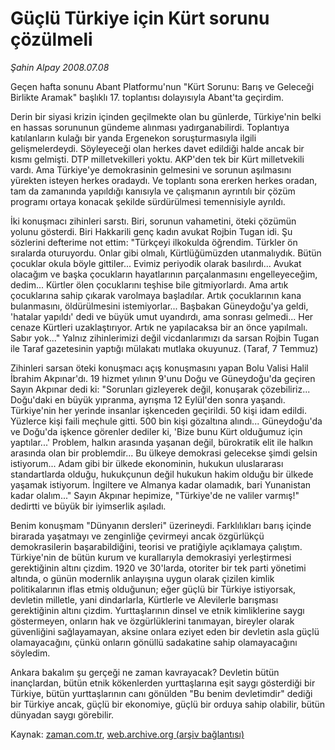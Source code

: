 # Güçlü Türkiye için Kürt sorunu çözülmeli

*Şahin Alpay 2008.07.08*

<tr><td class="metin" colspan="2" style="padding-top: 20px; padding-left: 5px; padding-right: 10px;">Geçen hafta sonunu Abant Platformu'nun "Kürt Sorunu: Barış ve Geleceği Birlikte Aramak" başlıklı 17. toplantısı dolayısıyla Abant'ta geçirdim.</td></tr><tr><td class="metin" colspan="2" style="padding-top: 20px; padding-left: 5px; padding-right: 10px;"><p>Derin bir siyasi krizin içinden geçilmekte olan bu günlerde, Türkiye'nin belki en hassas sorununun gündeme alınması yadırganabilirdi. Toplantıya katılanların kulağı bir yanda Ergenekon soruşturmasıyla ilgili gelişmelerdeydi. Söyleyeceği olan herkes davet edildiği halde ancak bir kısmı gelmişti. DTP milletvekilleri yoktu. AKP'den tek bir Kürt milletvekili vardı. Ama Türkiye'ye demokrasinin gelmesini ve sorunun aşılmasını yürekten isteyen herkes oradaydı. Ve toplantı sona ererken herkes oradan, tam da zamanında yapıldığı kanısıyla ve çalışmanın ayrıntılı bir çözüm programı ortaya konacak şekilde sürdürülmesi temennisiyle ayrıldı.
<p>İki konuşmacı zihinleri sarstı. Biri, sorunun vahametini, öteki çözümün yolunu gösterdi. Biri Hakkarili genç kadın avukat Rojbin Tugan idi. Şu sözlerini defterime not ettim: "Türkçeyi ilkokulda öğrendim. Türkler ön sıralarda oturuyordu. Onlar gibi olmalı, Kürtlüğümüzden utanmalıydık. Bütün çocuklar okula böyle gittiler... Evimiz periyodik olarak basılırdı... Avukat olacağım ve başka çocukların hayatlarının parçalanmasını engelleyeceğim, dedim... Kürtler ölen çocuklarını teşhise bile gitmiyorlardı. Ama artık çocuklarına sahip çıkarak varolmaya başladılar. Artık çocuklarının kana bulanmasını, öldürülmesini istemiyorlar... Başbakan Güneydoğu'ya geldi, 'hatalar yapıldı' dedi ve büyük umut uyandırdı, ama sonrası gelmedi... Her cenaze Kürtleri uzaklaştırıyor. Artık ne yapılacaksa bir an önce yapılmalı. Sabır yok..." Yalnız zihinlerimizi değil vicdanlarımızı da sarsan Rojbin Tugan ile Taraf gazetesinin yaptığı mülakatı mutlaka okuyunuz. (Taraf, 7 Temmuz) 
<p>Zihinleri sarsan öteki konuşmacı açış konuşmasını yapan Bolu Valisi Halil İbrahim Akpınar'dı. 19 hizmet yılının 9'unu Doğu ve Güneydoğu'da geçiren Sayın Akpınar dedi ki: "Sorunları gizleyerek değil, konuşarak çözebiliriz... Doğu'daki en büyük yıpranma, ayrışma 12 Eylül'den sonra yaşandı. Türkiye'nin her yerinde insanlar işkenceden geçirildi. 50 kişi idam edildi. Yüzlerce kişi faili meçhule gitti. 500 bin kişi gözaltına alındı... Güneydoğu'da ve Doğu'da işkence görenler dediler ki, 'Bize bunu Kürt olduğumuz için yaptılar...' Problem, halkın arasında yaşanan değil, bürokratik elit ile halkın arasında olan bir problemdir... Bu ülkeye demokrasi gelecekse şimdi gelsin istiyorum... Adam gibi bir ülkede ekonominin, hukukun uluslararası standartlarda olduğu, hukukçunun değil hukukun hakim olduğu bir ülkede yaşamak istiyorum. İngiltere ve Almanya kadar olamadık, bari Yunanistan kadar olalım..." Sayın Akpınar hepimize, "Türkiye'de ne valiler varmış!" dedirtti ve büyük bir iyimserlik aşıladı.
<p>Benim konuşmam "Dünyanın dersleri" üzerineydi. Farklılıkları barış içinde birarada yaşatmayı ve zenginliğe çevirmeyi ancak özgürlükçü demokrasilerin başarabildiğini, teorisi ve pratiğiyle açıklamaya çalıştım. Türkiye'nin de bütün kurum ve kurallarıyla demokrasiyi yerleştirmesi gerektiğinin altını çizdim. 1920 ve 30'larda, otoriter bir tek parti yönetimi altında, o günün modernlik anlayışına uygun olarak çizilen kimlik politikalarının iflas etmiş olduğunun; eğer güçlü bir Türkiye istiyorsak, devletin milletle, yani dindarlarla, Kürtlerle ve Alevilerle barışması gerektiğinin altını çizdim. Yurttaşlarının dinsel ve etnik kimliklerine saygı göstermeyen, onların hak ve özgürlüklerini tanımayan, bireyler olarak güvenliğini sağlayamayan, aksine onlara eziyet eden bir devletin asla güçlü olamayacağını, çünkü onların gönüllü sadakatine sahip olamayacağını söyledim. 
<p>Ankara bakalım şu gerçeği ne zaman kavrayacak? Devletin bütün inançlardan, bütün etnik kökenlerden yurttaşlarına eşit saygı gösterdiği bir Türkiye, bütün yurttaşlarının canı gönülden "Bu benim devletimdir" dediği bir Türkiye ancak, güçlü bir ekonomiye, güçlü bir orduya sahip olabilir, bütün dünyadan saygı görebilir.<br/></p></p></p></p></p></td></tr>

Kaynak: [zaman.com.tr](http://zaman.com.tr/yazar.do?yazino=711430), [web.archive.org (arşiv bağlantısı)](http://web.archive.org/web/20080804133338/http://www.zaman.com.tr:80/yazar.do?yazino=711430)
